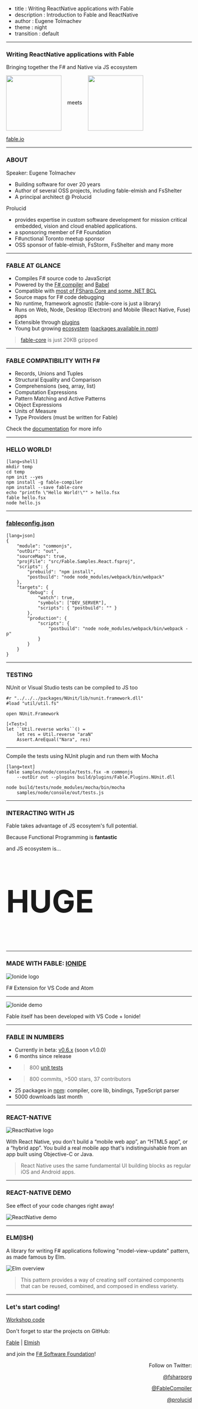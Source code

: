 - title : Writing ReactNative applications with Fable
- description : Introduction to Fable and ReactNative
- author : Eugene Tolmachev
- theme : night
- transition : default



***



### Writing ReactNative applications with Fable 
Bringing together the F# and Native via JS ecosystem

<div>
  <img style="display: inline-block;vertical-align:middle;border-style=none" height="150px" width="150px" src="images/fsharp.png" />
  <span style="white-space: pre">   meets   </span>
  <img style="display: inline-block;vertical-align:middle;border-style=none" height="150px" width="150px" src="images/react-native.png" />
</div>

[fable.io](http://fable.io)



---



### ABOUT 


Speaker: Eugene Tolmachev

- Building software for over 20 years   
- Author of several OSS projects, including fable-elmish and FsShelter
- A principal architect @ Prolucid


Prolucid

- provides expertise in custom software development for mission critical 
  embedded, vision and cloud enabled applications.
- a sponsoring member of F# Foundation 
- F#unctional Toronto meetup sponsor 
- OSS sponsor of fable-elmish, FsStorm, FsShelter and many more 



***



### FABLE AT GLANCE

- Compiles F# source code to JavaScript
- Powered by the [F# compiler](http://fsharp.github.io/FSharp.Compiler.Service/) and [Babel](http://babeljs.io)
- Compatible with [most of FSharp.Core and some .NET BCL](http://fable-compiler.github.io/docs/compatibility.html)
- Source maps for F# code debugging
- No runtime, framework agnostic (fable-core is just a library)
- Runs on Web, Node, Desktop (Electron) and Mobile (React Native, Fuse) apps
- Extensible through [plugins](http://fable-compiler.github.io/docs/plugins.html)
- Young but growing [ecosystem](https://www.github.com/fable-compiler) ([packages available in npm](https://www.npmjs.com/search?q=fable))

> [fable-core](https://www.npmjs.com/package/fable-core) is just 20KB gzipped



***



### FABLE COMPATIBILITY WITH F#

- Records, Unions and Tuples
- Structural Equality and Comparison
- Comprehensions (seq, array, list)
- Computation Expressions
- Pattern Matching and Active Patterns
- Object Expressions
- Units of Measure
- Type Providers (must be written for Fable)

Check the [documentation](http://fable-compiler.github.io/docs/compatibility.html) for more info



---



### HELLO WORLD!

    [lang=shell]
    mkdir temp
    cd temp
    npm init --yes
    npm install -g fable-compiler
    npm install --save fable-core
    echo "printfn \"Hello World!\"" > hello.fsx
    fable hello.fsx
    node hello.js



***



### [fableconfig.json](https://github.com/fsprojects/Fable/blob/master/docs/compiling.md#fableconfigjson)

    [lang=json]
    {
        "module": "commonjs",
        "outDir": "out",
        "sourceMaps": true,
        "projFile": "src/Fable.Samples.React.fsproj",
        "scripts": {
            "prebuild": "npm install",
            "postbuild": "node node_modules/webpack/bin/webpack"
        },
        "targets": {
            "debug": {
                "watch": true,
                "symbols": ["DEV_SERVER"],
                "scripts": { "postbuild": "" }
            },
            "production": {
                "scripts": {
                    "postbuild": "node node_modules/webpack/bin/webpack -p"
                }
            }
        }
    }



***



### TESTING

NUnit or Visual Studio tests can be compiled to JS too

    #r "../../../packages/NUnit/lib/nunit.framework.dll"
    #load "util/util.fs"

    open NUnit.Framework

    [<Test>]
    let ``Util.reverse works``() =
        let res = Util.reverse "araN"
        Assert.AreEqual("Nara", res)



---



Compile the tests using NUnit plugin and run them with Mocha

    [lang=text]
    fable samples/node/console/tests.fsx -m commonjs
        --outDir out --plugins build/plugins/Fable.Plugins.NUnit.dll

    node build/tests/node_modules/mocha/bin/mocha
        samples/node/console/out/tests.js

***


### INTERACTING WITH JS




Fable takes advantage of JS ecosytem's full potential.

<p class="fragment fade-in">
Because Functional Programming is <strong>fantastic</strong>
</p>

<p class="fragment fade-in">
and JS ecosystem is...
</p>

<p class="fragment fade-in" style="font-size: 6em">
<strong>HUGE</strong>
</p>



***



### MADE WITH FABLE: [IONIDE](http://ionide.io/)


![Ionide logo](images/Ionide.png)

F# Extension for VS Code and Atom



---



![Ionide demo](images/Ionide-demo.gif)

Fable itself has been developed with VS Code + Ionide!



---



### FABLE IN NUMBERS

- Currently in beta: [v0.6.x](https://www.npmjs.com/package/fable-compiler) (soon v1.0.0)
- 6 months since release
- >800 [unit tests](https://github.com/fsprojects/Fable/tree/master/src/tests)
- >800 commits, >500 stars, 37 contributors
- 25 packages in [npm](https://www.npmjs.com/~alfonsogarciacaro): compiler, core lib, bindings, TypeScript parser
- 5000 downloads last month



***



### REACT-NATIVE

![ReactNative logo](https://facebook.github.io/react-native/img/header_logo.png)

With React Native, you don't build a “mobile web app”, an “HTML5 app”, or a “hybrid app”.
You build a real mobile app that's indistinguishable from an app built using Objective-C or Java. 
> React Native uses the same fundamental UI building blocks as regular iOS and Android apps.




---


### REACT-NATIVE DEMO

See effect of your code changes right away!

![ReactNative demo](images/react-native.gif)


***



### ELM(ISH)

A library for writing F# applications following "model-view-update" pattern, as made famous by Elm.

![Elm overview](https://www.elm-tutorial.org/en/02-elm-arch/04-flow.png)

>This pattern provides a way of creating self contained components that can be 
reused, combined, and composed in endless variety.



***



### Let's start coding!

[Workshop code](https://github.com/et1975/fable-reactnative-workshop/)

Don't forget to star the projects on GitHub:

[Fable](https://github.com/fable-compiler/Fable) | [Elmish](https://github.com/fable-compiler/fable-elmish)

and join the [F# Software Foundation](http://foundation.fsharp.org/join)!

<div style="text-align: right">
  <p>Follow on Twitter:</p>
  <p><a href="https://twitter.com/FSharporg">@fsharporg</a></p>
  <p><a href="https://twitter.com/FableCompiler">@FableCompiler</a></p> 
  <p><a href="https://twitter.com/prolucid">@prolucid</a></p>
</div>
